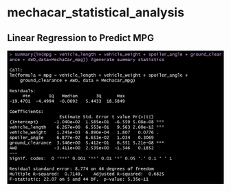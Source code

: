 # mechacar_statistical_analysis

## Linear Regression to Predict MPG

![](resources/deliverable1_lm_output.PNG)
